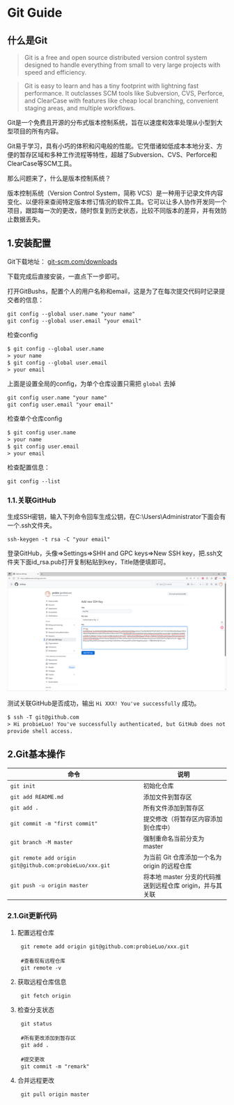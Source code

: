 # Git Guide

## 什么是Git

>Git is a free and open source distributed version control system designed to handle everything from small to very large projects with speed and efficiency.

>Git is easy to learn and has a tiny footprint with lightning fast performance. It outclasses SCM tools like Subversion, CVS, Perforce, and ClearCase with features like cheap local branching, convenient staging areas, and multiple workflows.

Git是一个免费且开源的分布式版本控制系统，旨在以速度和效率处理从小型到大型项目的所有内容。  

Git易于学习，具有小巧的体积和闪电般的性能。它凭借诸如低成本本地分支、方便的暂存区域和多种工作流程等特性，超越了Subversion、CVS、Perforce和ClearCase等SCM工具。

那么问题来了，什么是版本控制系统？  

版本控制系统（Version Control System，简称 VCS）是一种用于记录文件内容变化、以便将来查阅特定版本修订情况的软件工具。它可以让多人协作开发同一个项目，跟踪每一次的更改，随时恢复到历史状态，比较不同版本的差异，并有效防止数据丢失。


## 1.安装配置

Git下载地址： [git-scm.com/downloads](https://git-scm.com/downloads)

下载完成后直接安装，一直点下一步即可。

打开GitBushs，配置个人的用户名称和email，这是为了在每次提交代码时记录提交者的信息：
```
git config --global user.name "your name"
git config --global user.email "your email"
```

检查config
```
$ git config --global user.name
> your name
$ git config --global user.email
> your email
```

上面是设置全局的config，为单个仓库设置只需把 `global` 去掉
```
git config user.name "your name"
git config user.email "your email"
```

检查单个仓库config
```
$ git config user.name
> your name
$ git config user.email
> your email
```

检查配置信息：
```
git config --list
```

### 1.1.关联GitHub

生成SSH密钥，输入下列命令回车生成公钥，在C:\Users\Administrator下面会有一个.ssh文件夹。
```
ssh-keygen -t rsa -C "your email"
```
登录GitHub，头像=>Settings=>SHH and GPC keys=>New SSH key，把.ssh文件夹下面id_rsa.pub打开复制粘贴到key，Title随便填即可。

![New SSH key](./addNewSSH.png)

测试关联GitHub是否成功，输出 `Hi XXX! You've successfully` 成功。
```
$ ssh -T git@github.com
> Hi probieLuo! You've successfully authenticated, but GitHub does not provide shell access.
```

## 2.Git基本操作

| 命令                                      | 说明                                                         |
|-------------------------------------------|--------------------------------------------------------------|
| `git init`                               | 初始化仓库                                                   |
| `git add README.md`                      | 添加文件到暂存区                                             |
| `git add .`                              | 所有文件添加到暂存区                                         |
| `git commit -m "first commit"`           | 提交修改（将暂存区内容添加到仓库中）                         |
| `git branch -M master`                   | 强制重命名当前分支为 master                                  |
| `git remote add origin git@github.com:probieLuo/xxx.git` | 为当前 Git 仓库添加一个名为 origin 的远程仓库                |
| `git push -u origin master`              | 将本地 master 分支的代码推送到远程仓库 origin，并与其关联     |

### 2.1.Git更新代码

1. 配置远程仓库

        git remote add origin git@github.com:probieLuo/xxx.git

        #查看现有远程仓库
        git remote -v

2. 获取远程仓库信息

        git fetch origin

3. 检查分支状态

        git status

        #所有更改添加到暂存区
        git add .

        #提交更改
        git commit -m "remark"

4. 合并远程更改 

        git pull origin master

